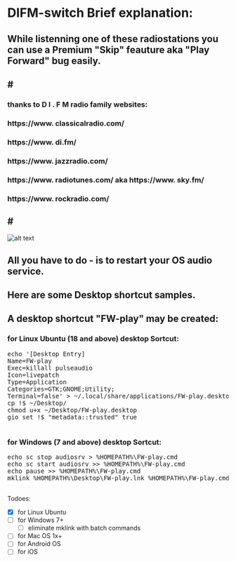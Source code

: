 # DIFM-switch Brief explanation:
## While listenning one of these radiostations you can use a Premium "Skip" feauture aka "Play Forward" bug easily.
## # ###########################################################################

### thanks to  D I . F M  radio family websites:

### https://www. classicalradio.com/
### https://www. di.fm/
### https://www. jazzradio.com/
### https://www. radiotunes.com/ aka https://www. sky.fm/
### https://www. rockradio.com/

## # ###########################################################################

![alt text](https://github.com/BigBoatCap/DIFM-switch.git/blob/master/Selection_042.png?raw=true)

## All you have to do - is to restart your OS audio service.

## Here are some Desktop shortcut samples. 
## A desktop shortcut "FW-play" may be created:

### for Linux Ubuntu (18 and above) desktop Sortcut:
<pre>echo '[Desktop Entry]
Name=FW-play
Exec=killall pulseaudio
Icon=livepatch
Type=Application
Categories=GTK;GNOME;Utility;
Terminal=false' > ~/.local/share/applications/FW-play.desktop
cp !$ ~/Desktop/
chmod u+x ~/Desktop/FW-play.desktop
gio set !$ "metadata::trusted" true

</pre>

### for Windows (7 and above) desktop Sortcut:
<pre>echo sc stop audiosrv > %HOMEPATH%\FW-play.cmd
echo sc start audiosrv >> %HOMEPATH%\FW-play.cmd
echo pause >> %HOMEPATH%\FW-play.cmd
mklink %HOMEPATH%\Desktop\FW-play.lnk %HOMEPATH%\FW-play.cmd

</pre>


Todoes:
- [x] for Linux Ubuntu
- [ ] for Windows 7+ 
  - [ ] eliminate mklink with batch commands
- [ ] for Mac OS 1x+
- [ ] for Android OS
- [ ] for iOS
